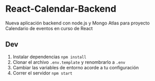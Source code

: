 # React-Calendar-Backend
Nueva aplicación backend con node.js y Mongo Atlas para proyecto Calendario de eventos en curso de React

## Dev

1. Instalar dependencias `npm install`
2. Clonar el archivo `.env.template` y renombrarlo a `.env`
3. Cambiar las variables de entorno acorde a tu configuración
4. Correr el servidor `npm start`
